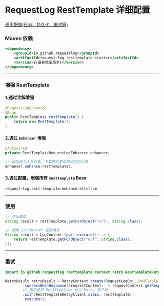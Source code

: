 # RequestLog RestTemplate 详细配置


[通用配置(日志、持久化、重试等)](common_usage.md)


### Maven 依赖
```xml
<dependency>
    <groupId>io.github.requestlog</groupId>
    <artifactId>request-log-resttemplate-starter</artifactId>
    <version>${最新稳定版本}</version>
</dependency>
```

---

### 增强 RestTemplate

#### 1.通过注解增强
```java
@RequestLogEnhanced 
@Bean
public RestTemplate restTemplate() {
    return new RestTemplate();
}
```

#### 2.通过 `Enhancer` 增强
```java
@Autowired
private RestTemplateRequestLogEnhancer enhancer;

// 返回值为入参对象，不需要刻意使用返回的引用
enhancer.enhance(restTemplate);
```

#### 3.通过配置，增强所有 `RestTemplate` Bean
```properties
request-log.rest-template.enhance-all=true
```


---

### 使用


```java
// 原始请求
String result = restTemplate.getForObject("url", String.class);

// 使用 LogContext 包装请求
String result = LogContext.log().execute(() -> {
    return restTemplate.getForObject("url", String.class);
});
```

---

### 重试 <a name="retry"></a>

```java
import io.github.requestlog.resttemplate.context.retry.RestTemplateRetryClient;

RetryResult retryResult = RetryContext.create(RequestLogObj, @Nullable RequestRetryJobObj)
        .successWhenResponse((requestContext) -> requestContext.getResponseCode() == 200))
        // 指定使用 RestTemplate 作为 Retry 客户端
        .with(RestTemplateRetryClient.class, restTemplate)
        .execute();
```
